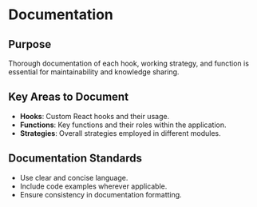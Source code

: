 # Documentation

## Purpose

Thorough documentation of each hook, working strategy, and function is essential for maintainability and knowledge sharing.

## Key Areas to Document

- **Hooks**: Custom React hooks and their usage.
- **Functions**: Key functions and their roles within the application.
- **Strategies**: Overall strategies employed in different modules.

## Documentation Standards

- Use clear and concise language.
- Include code examples wherever applicable.
- Ensure consistency in documentation formatting.
